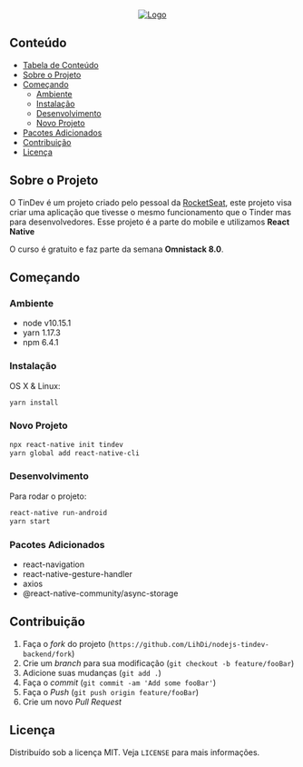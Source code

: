 <br />
<p align="center">
  <a href="https://nodejs.org/en/">
    <img src="https://cdn.iconscout.com/icon/free/png-128/nodejs-6-569582.png" alt="Logo">
  </a>
</p>

## Conteúdo

- [Tabela de Conteúdo](#conte%C3%BAdo)
- [Sobre o Projeto](#sobre-o-projeto)
- [Começando](#come%C3%A7ando)
  - [Ambiente](#ambiente)
  - [Instalação](#instala%C3%A7%C3%A3o)
  - [Desenvolvimento](#desenvolvimento)
  - [Novo Projeto](#novo-projeto)
- [Pacotes Adicionados](#pacotes-adicionados)
- [Contribuição](#contribui%C3%A7%C3%A3o)
- [Licença](#licen%C3%A7a)


## Sobre o Projeto

O TinDev é um projeto criado pelo pessoal da [RocketSeat](https://rocketseat.com.br/), este projeto visa criar uma aplicação que tivesse o mesmo funcionamento que o Tinder mas para desenvolvedores. 
Esse projeto é a parte do mobile e utilizamos **React Native**

O curso é gratuito e faz parte da semana **Omnistack 8.0**. 

## Começando

### Ambiente

- node v10.15.1
- yarn 1.17.3
- npm 6.4.1

### Instalação

OS X & Linux:

```sh
yarn install
```
### Novo Projeto

```sh
npx react-native init tindev
yarn global add react-native-cli
```

### Desenvolvimento

Para rodar o projeto:

```sh
react-native run-android
yarn start
```

### Pacotes Adicionados

- react-navigation
- react-native-gesture-handler
- axios
- @react-native-community/async-storage

## Contribuição

1. Faça o _fork_ do projeto (`https://github.com/LihDi/nodejs-tindev-backend/fork`)
2. Crie um _branch_ para sua modificação (`git checkout -b feature/fooBar`)
3. Adicione suas mudanças (`git add .`)
4. Faça o _commit_ (`git commit -am 'Add some fooBar'`)
5. Faça o _Push_ (`git push origin feature/fooBar`)
6. Crie um novo _Pull Request_

## Licença

Distribuído sob a licença MIT. Veja `LICENSE` para mais informações.